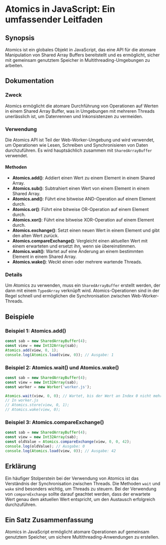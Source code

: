 <!--
Meta Description: # Atomics in JavaScript: Ein umfassender Leitfaden ## Synopsis Atomics ist ein globales Objekt in JavaScript, das eine API für die atomare Manipulatio...
Meta Keywords: atomics, einem, view, und, der
-->

# Atomics in JavaScript: Ein umfassender Leitfaden

## Synopsis
Atomics ist ein globales Objekt in JavaScript, das eine API für die atomare Manipulation von Shared Array Buffers bereitstellt und es ermöglicht, sicher mit gemeinsam genutztem Speicher in Multithreading-Umgebungen zu arbeiten.

## Dokumentation
### Zweck
Atomics ermöglicht die atomare Durchführung von Operationen auf Werten in einem Shared Array Buffer, was in Umgebungen mit mehreren Threads unerlässlich ist, um Datenrennen und Inkonsistenzen zu vermeiden.

### Verwendung
Die Atomics API ist Teil der Web-Worker-Umgebung und wird verwendet, um Operationen wie Lesen, Schreiben und Synchronisieren von Daten durchzuführen. Es wird hauptsächlich zusammen mit `SharedArrayBuffer` verwendet.

#### Methoden
- **Atomics.add()**: Addiert einen Wert zu einem Element in einem Shared Array.
- **Atomics.sub()**: Subtrahiert einen Wert von einem Element in einem Shared Array.
- **Atomics.and()**: Führt eine bitweise AND-Operation auf einem Element durch.
- **Atomics.or()**: Führt eine bitweise OR-Operation auf einem Element durch.
- **Atomics.xor()**: Führt eine bitweise XOR-Operation auf einem Element durch.
- **Atomics.exchange()**: Setzt einen neuen Wert in einem Element und gibt den alten Wert zurück.
- **Atomics.compareExchange()**: Vergleicht einen aktuellen Wert mit einem erwarteten und ersetzt ihn, wenn sie übereinstimmen.
- **Atomics.wait()**: Wartet auf eine Änderung an einem bestimmten Element in einem Shared Array.
- **Atomics.wake()**: Weckt einen oder mehrere wartende Threads.

### Details
Um Atomics zu verwenden, muss ein `SharedArrayBuffer` erstellt werden, der dann mit einem `TypedArray` verknüpft wird. Atomics-Operationen sind in der Regel schnell und ermöglichen die Synchronisation zwischen Web-Worker-Threads.

## Beispiele
### Beispiel 1: Atomics.add()
```javascript
const sab = new SharedArrayBuffer(4);
const view = new Int32Array(sab);
Atomics.add(view, 0, 1);
console.log(Atomics.load(view, 0)); // Ausgabe: 1
```

### Beispiel 2: Atomics.wait() und Atomics.wake()
```javascript
const sab = new SharedArrayBuffer(4);
const view = new Int32Array(sab);
const worker = new Worker('worker.js');

Atomics.wait(view, 0, 0); // Wartet, bis der Wert an Index 0 nicht mehr 0 ist
// In worker.js
// Atomics.store(view, 0, 1);
// Atomics.wake(view, 0);
```

### Beispiel 3: Atomics.compareExchange()
```javascript
const sab = new SharedArrayBuffer(4);
const view = new Int32Array(sab);
const oldValue = Atomics.compareExchange(view, 0, 0, 42);
console.log(oldValue); // Ausgabe: 0
console.log(Atomics.load(view, 0)); // Ausgabe: 42
```

## Erklärung
Ein häufiger Stolperstein bei der Verwendung von Atomics ist das Verständnis der Synchronisation zwischen Threads. Die Methoden `wait` und `wake` sind besonders wichtig, um Threads zu steuern. Bei der Verwendung von `compareExchange` sollte darauf geachtet werden, dass der erwartete Wert genau dem aktuellen Wert entspricht, um den Austausch erfolgreich durchzuführen.

## Ein Satz Zusammenfassung
Atomics in JavaScript ermöglicht atomare Operationen auf gemeinsam genutztem Speicher, um sichere Multithreading-Anwendungen zu erstellen.
